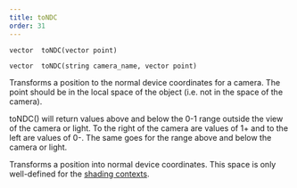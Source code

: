 ```yaml
---
title: toNDC
order: 31
---
```

`vector  toNDC(vector point)`

`vector  toNDC(string camera_name, vector point)`

Transforms a position to the normal device coordinates for a camera.
The point should be in the local space of the object (i.e. not in the space of the camera).

toNDC() will return values above and below the 0-1 range outside the view of the camera or light. To the right of the camera are values of 1+ and to the left are values of 0-. The same goes for the range above and below the camera or light.

Transforms a position into normal device coordinates. This space is only
well-defined for the [shading contexts](../contexts/shading_contexts.html).
